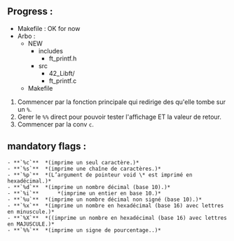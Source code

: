 ## Progress :

- Makefile : OK for now
- Arbo : 
	- NEW
		- includes
			- ft_printf.h
		- src
			- 42_Libft/
			- ft_printf.c
	- Makefile

1) Commencer par la fonction principale qui redirige des qu'elle tombe sur un `%`.
2) Gerer le `%%` direct pour pouvoir tester l'affichage ET la valeur de retour.
3) Commencer par la conv `c`.


## mandatory flags : 
	- **`%c`**	*(imprime un seul caractère.)*
	- **`%s`**	*(imprime une chaîne de caractères.)*
	- **`%p`**	*(L’argument de pointeur void \* est imprimé en hexadécimal.)*
	- **`%d`**	*(imprime un nombre décimal (base 10).)*
	- **`%i`**		*(imprime un entier en base 10.)*
	- **`%u`**	*(imprime un nombre décimal non signé (base 10).)*
	- **`%x`**	*(imprime un nombre en hexadécimal (base 16) avec lettres en minuscule.)*
	- **`%X`**	*((imprime un nombre en hexadécimal (base 16) avec lettres en MAJUSCULE.)*
	- **`%%`**	*(imprime un signe de pourcentage..)*
